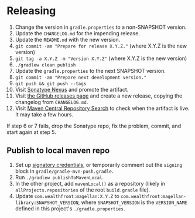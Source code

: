 # Releasing

1. Change the version in `gradle.properties` to a non-SNAPSHOT version.
2. Update the `CHANGELOG.md` for the impending release.
3. Update the `README.md` with the new version.
4. `git commit -am "Prepare for release X.Y.Z."` (where X.Y.Z is the new version)
5. `git tag -a X.Y.Z -m "Version X.Y.Z"` (where X.Y.Z is the new version)
6. `./gradlew clean publish`
7. Update the `gradle.properties` to the next SNAPSHOT version.
8. `git commit -am "Prepare next development version."`
9. `git push && git push --tags`
10. Visit [Sonatype Nexus](https://oss.sonatype.org/) and promote the artifact.
11. Visit [the GitHub releases page](https://github.com/wealthfront/magellan/releases) and create a new release, copying the changelog from `CHANGELOG.md`.
12. Visit [Maven Central Repository Search](https://search.maven.org/search?q=magellan) to check when the artifact is live. It may take a few hours.

If step 6 or 7 fails, drop the Sonatype repo, fix the problem, commit, and start again at step 5.

## Publish to local maven repo

1. Set up [signatory credentials](https://docs.gradle.org/current/userguide/signing_plugin.html#sec:signatory_credentials), or temporarily comment out the `signing` block in `gradle/gradle-mvn-push.gradle`.
2. Run `./gradlew publishToMavenLocal`.
3. In the other project, add `mavenLocal()` as a repository (likely in `allProjects.repositories` of the root `build.gradle` file).
4. Update `com.wealthfront:magellan:X.Y.Z` to `com.wealthfront:magellan-library:SNAPSHOT_VERSION`, where `SNAPSHOT_VERSION` is the `VERSION_NAME` defined in this project's `./gradle.properties`.

